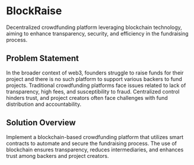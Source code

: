 # BlockRaise

Decentralized crowdfunding platform leveraging blockchain technology, aiming to
enhance transparency, security, and efficiency in the fundraising process.

## Problem Statement

In the broader context of web3, founders struggle to raise funds for their
project and there is no such platform to support various backers to fund
projects. Traditional crowdfunding platforms face issues related to lack of
transparency, high fees, and susceptibility to fraud. Centralized control
hinders trust, and project creators often face challenges with fund distribution
and accountability.

## Solution Overview

Implement a blockchain-based crowdfunding platform that utilizes smart contracts
to automate and secure the fundraising process. The use of blockchain ensures
transparency, reduces intermediaries, and enhances trust among backers and
project creators.
